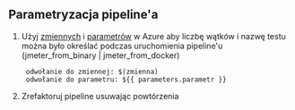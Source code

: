 ## Parametryzacja pipeline'a

1. Użyj [zmiennych](https://docs.microsoft.com/en-us/azure/devops/pipelines/process/variables?view=azure-devops&tabs=yaml%2Cbatch
) i [parametrów](https://docs.microsoft.com/en-us/azure/devops/pipelines/process/runtime-parameters?view=azure-devops&tabs=script) w Azure aby 
liczbę wątków i nazwę testu  można było określać podczas uruchomienia pipeline'u (jmeter_from_binary | jmeter_from_docker)
        
        odwołanie do zmiennej: $(zmienna)
        odwołanie do parametru: ${{ parameters.parametr }}
        
2. Zrefaktoruj pipeline usuwając powtórzenia